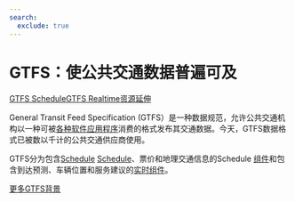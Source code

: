 ```yaml
---
search:
  exclude: true
---
```


# GTFS：使公共交通数据普遍可及

<div class="landing-page">
    <a class="button" href="schedule">GTFS Schedule</a><a class="button" href="realtime">GTFS Realtime</a><a class="button" href="resources">资源</a><a class="button" href="extensions">延伸</a>
</div>

General Transit Feed Specification (GTFS）是一种数据规范，允许公共交通机构以一种可被[各种软件应用程序](resources/apps)消费的格式发布其交通数据。今天，GTFS数据格式已被数以千计的公共交通供应商使用。

GTFS分为包含[Schedule](schedule) [Schedule](schedule)、票价和地理交通信息的Schedule [组件](schedule)和包含到达预测、车辆位置和服务建议的[实时组件](realtime)。

[更多GTFS背景](background.md)
